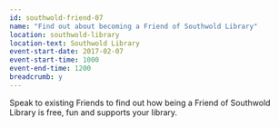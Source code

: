 ```yaml
---
id: southwold-friend-07
name: "Find out about becoming a Friend of Southwold Library"
location: southwold-library
location-text: Southwold Library
event-start-date: 2017-02-07
event-start-time: 1000
event-end-time: 1200
breadcrumb: y
---
```


Speak to existing Friends to find out how being a Friend of Southwold Library is free, fun and supports your library.
